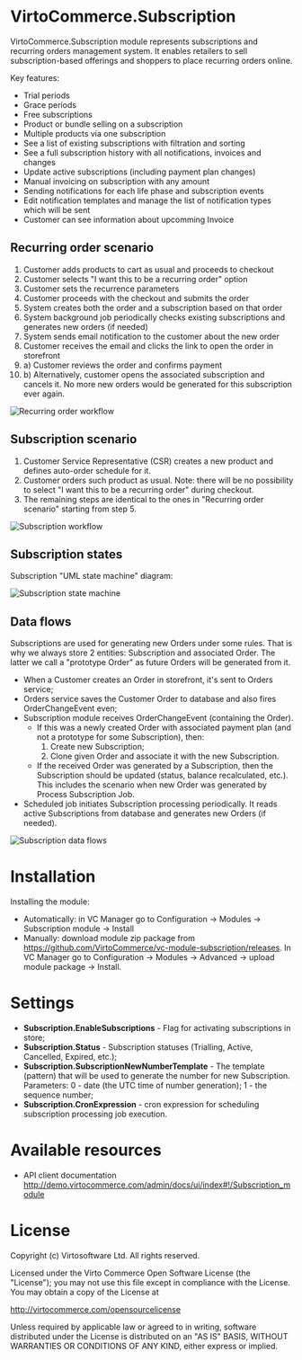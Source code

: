 # VirtoCommerce.Subscription
VirtoCommerce.Subscription module represents subscriptions and recurring orders management system. It enables retailers to sell subscription-based offerings and shoppers to place recurring orders online.

Key features:
* Trial periods
* Grace periods
* Free subscriptions
* Product or bundle selling on a subscription
* Multiple products via one subscription
* See a list of existing subscriptions with filtration and sorting
* See a full subscription history with all notifications, invoices and changes
* Update active subscriptions (including payment plan changes)
* Manual invoicing on subscription with any amount
* Sending notifications for each life phase and subscription events
* Edit notification templates and manage the list of notification types which will be sent
* Customer can see information about upcomming Invoice


## Recurring order scenario
1. Customer adds products to cart as usual and proceeds to checkout
2. Customer selects "I want this to be a recurring order" option
3. Customer sets the recurrence parameters
4. Customer proceeds with the checkout and submits the order
5. System creates both the order and a subscription based on that order
6. System background job periodically checks existing subscriptions and generates new orders (if needed)
7. System sends email notification to the customer about the new order
8. Customer receives the email and clicks the link to open the order in storefront
9. a) Customer reviews the order and confirms payment
9. b) Alternatively, customer opens the associated subscription and cancels it. No more new orders would be generated for this subscription ever again.

![Recurring order workflow](https://cloud.githubusercontent.com/assets/5801549/21717221/4dace7d0-d418-11e6-8688-56866b71be27.png)

## Subscription scenario
1. Customer Service Representative (CSR) creates a new product and defines auto-order schedule for it.
2. Customer orders such product as usual. Note: there will be no possibility to select "I want this to be a recurring order" during checkout.
3. The remaining steps are identical to the ones in "Recurring order scenario" starting from step 5.

![Subscription workflow](https://cloud.githubusercontent.com/assets/5801549/21925030/47b98646-d984-11e6-82db-0d89cc686efa.png)


## Subscription states
Subscription "UML state machine" diagram:

![Subscription state machine](https://cloud.githubusercontent.com/assets/5801549/21925541/9d415b82-d986-11e6-98db-2c4487279019.png)


## Data flows
Subscriptions are used for generating new Orders under some rules. That is why we always store 2 entities: Subscription and associated Order. The latter we call a "prototype Order" as future Orders will be generated from it.

* When a Customer creates an Order in storefront, it's sent to Orders service;
* Orders service saves the Customer Order to database and also fires OrderChangeEvent even;
* Subscription module receives OrderChangeEvent (containing the Order).
    * If this was a newly created Order with associated payment plan (and not a prototype for some Subscription), then:
    	1. Create new Subscription;
    	2. Clone given Order and associate it with the new Subscription.
    * If the received Order was generated by a Subscription, then the Subscription should be updated (status, balance recalculated, etc.). This includes the scenario when new Order was generated by Process Subscription Job.
* Scheduled job initiates Subscription processing periodically. It reads active Subscriptions from database and generates new Orders (if needed). 

![Subscription data flows](https://cloud.githubusercontent.com/assets/5801549/22021332/55c46456-dcc5-11e6-9d7d-a1f71c67d252.png)

# Installation
Installing the module:
* Automatically: in VC Manager go to Configuration -> Modules -> Subscription module -> Install
* Manually: download module zip package from https://github.com/VirtoCommerce/vc-module-subscription/releases. In VC Manager go to Configuration -> Modules -> Advanced -> upload module package -> Install.

# Settings
* **Subscription.EnableSubscriptions** - Flag for activating subscriptions in store;
* **Subscription.Status** - Subscription statuses (Trialling, Active, Cancelled, Expired, etc.);
* **Subscription.SubscriptionNewNumberTemplate** - The template (pattern) that will be used to generate the number for new Subscription. Parameters: 0 - date (the UTC time of number generation); 1 - the sequence number;
* **Subscription.CronExpression** - cron expression for scheduling subscription processing job execution.

# Available resources
* API client documentation http://demo.virtocommerce.com/admin/docs/ui/index#!/Subscription_module

# License
Copyright (c) Virtosoftware Ltd.  All rights reserved.

Licensed under the Virto Commerce Open Software License (the "License"); you
may not use this file except in compliance with the License. You may
obtain a copy of the License at

http://virtocommerce.com/opensourcelicense

Unless required by applicable law or agreed to in writing, software
distributed under the License is distributed on an "AS IS" BASIS,
WITHOUT WARRANTIES OR CONDITIONS OF ANY KIND, either express or
implied.
